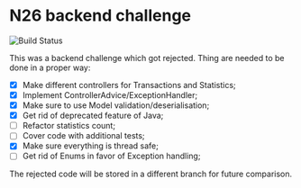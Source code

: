 # N26 backend challenge
![Build Status](https://img.shields.io/github/workflow/status/thephpleague/plates/PHP/v3?style=flat-square)

This was a backend challenge which got rejected.
Thing are needed to be done in a proper way:
- [X] Make different controllers for Transactions and Statistics;
- [X] Implement ControllerAdvice/ExceptionHandler;
- [X] Make sure to use Model validation/deserialisation;
- [X] Get rid of deprecated feature of Java;
- [ ] Refactor statistics count;
- [ ] Cover code with additional tests;
- [X] Make sure everything is thread safe;
- [ ] Get rid of Enums in favor of Exception handling;
  
The rejected code will be stored in a different branch for future comparison.
